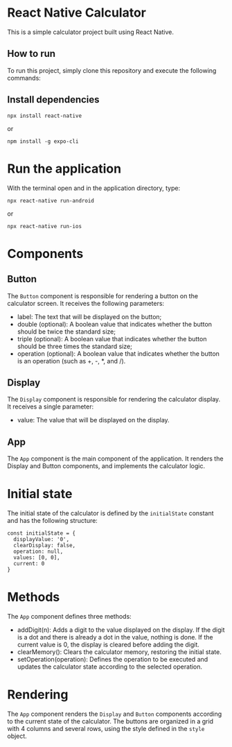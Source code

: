 # React Native Calculator
This is a simple calculator project built using React Native.

## How to run
To run this project, simply clone this repository and execute the following commands:

## Install dependencies
```
npx install react-native
```
or
```
npm install -g expo-cli
```

# Run the application
With the terminal open and in the application directory, type:

```
npx react-native run-android
```
or
```
npx react-native run-ios
```

# Components
## Button
The `Button` component is responsible for rendering a button on the calculator screen. It receives the following parameters:

- label: The text that will be displayed on the button;
- double (optional): A boolean value that indicates whether the button should be twice the standard size;
- triple (optional): A boolean value that indicates whether the button should be three times the standard size;
- operation (optional): A boolean value that indicates whether the button is an operation (such as +, -, *, and /).

## Display
The `Display` component is responsible for rendering the calculator display. It receives a single parameter:
- value: The value that will be displayed on the display.

## App
The `App` component is the main component of the application. It renders the Display and Button components, and implements the calculator logic.

# Initial state
The initial state of the calculator is defined by the `initialState` constant and has the following structure:

```
const initialState = {
  displayValue: '0',
  clearDisplay: false,
  operation: null,
  values: [0, 0],
  current: 0
}
```

# Methods
The `App` component defines three methods:
- addDigit(n): Adds a digit to the value displayed on the display. If the digit is a dot and there is already a dot in the value, nothing is done. If the current value is 0, the display is cleared before adding the digit.
- clearMemory(): Clears the calculator memory, restoring the initial state.
- setOperation(operation): Defines the operation to be executed and updates the calculator state according to the selected operation.

# Rendering
The `App` component renders the `Display` and `Button` components according to the current state of the calculator. The buttons are organized in a grid with 4 columns and several rows, using the style defined in the `style` object.
